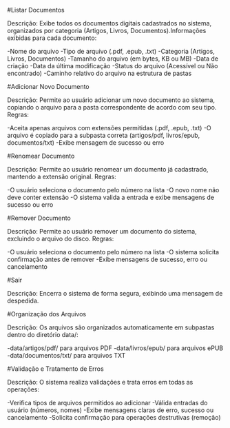 #Listar Documentos

Descrição: Exibe todos os documentos digitais cadastrados no sistema, organizados por categoria (Artigos, Livros, Documentos).Informações exibidas para cada documento:

-Nome do arquivo
-Tipo de arquivo (.pdf, .epub, .txt)
-Categoria (Artigos, Livros, Documentos)
-Tamanho do arquivo (em bytes, KB ou MB)
-Data de criação
-Data da última modificação
-Status do arquivo (Acessível ou Não encontrado)
-Caminho relativo do arquivo na estrutura de pastas

#Adicionar Novo Documento

Descrição: Permite ao usuário adicionar um novo documento ao sistema, copiando o arquivo para a pasta correspondente de acordo com seu tipo. Regras:

-Aceita apenas arquivos com extensões permitidas (.pdf, .epub, .txt)
-O arquivo é copiado para a subpasta correta (artigos/pdf, livros/epub, documentos/txt)
-Exibe mensagem de sucesso ou erro

#Renomear Documento

Descrição: Permite ao usuário renomear um documento já cadastrado, mantendo a extensão original. Regras:

-O usuário seleciona o documento pelo número na lista
-O novo nome não deve conter extensão
-O sistema valida a entrada e exibe mensagens de sucesso ou erro

#Remover Documento

Descrição: Permite ao usuário remover um documento do sistema, excluindo o arquivo do disco. Regras:

-O usuário seleciona o documento pelo número na lista
-O sistema solicita confirmação antes de remover
-Exibe mensagens de sucesso, erro ou cancelamento

#Sair

Descrição: Encerra o sistema de forma segura, exibindo uma mensagem de despedida.

#Organização dos Arquivos

Descrição: Os arquivos são organizados automaticamente em subpastas dentro do diretório data/:

-data/artigos/pdf/ para arquivos PDF
-data/livros/epub/ para arquivos ePUB
-data/documentos/txt/ para arquivos TXT

#Validação e Tratamento de Erros

Descrição: O sistema realiza validações e trata erros em todas as operações:

-Verifica tipos de arquivos permitidos ao adicionar
-Válida entradas do usuário (números, nomes)
-Exibe mensagens claras de erro, sucesso ou cancelamento
-Solicita confirmação para operações destrutivas (remoção)
